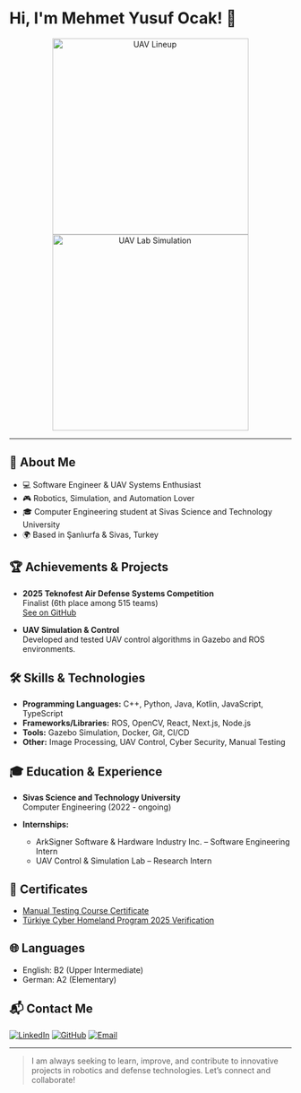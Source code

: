 # Hi, I'm Mehmet Yusuf Ocak! 👋

<!-- Profil üst kısmında öne çıkan cihaz/proje görselleri -->
<p align="center">
  <img src="./images/uav_lineup.jpg" alt="UAV Lineup" width="350"/>
  <img src="./images/uav_lab.jpg" alt="UAV Lab Simulation" width="350"/>
</p>

---

## 🚀 About Me

- 💻 Software Engineer & UAV Systems Enthusiast
- 🎮 Robotics, Simulation, and Automation Lover
- 🎓 Computer Engineering student at Sivas Science and Technology University
- 🌍 Based in Şanlıurfa & Sivas, Turkey

## 🏆 Achievements & Projects

- **2025 Teknofest Air Defense Systems Competition**  
  Finalist (6th place among 515 teams)  
  [See on GitHub](https://github.com/YusufOck)

- **UAV Simulation & Control**  
  Developed and tested UAV control algorithms in Gazebo and ROS environments.

## 🛠️ Skills & Technologies

- **Programming Languages:** C++, Python, Java, Kotlin, JavaScript, TypeScript
- **Frameworks/Libraries:** ROS, OpenCV, React, Next.js, Node.js
- **Tools:** Gazebo Simulation, Docker, Git, CI/CD
- **Other:** Image Processing, UAV Control, Cyber Security, Manual Testing

## 🎓 Education & Experience

- **Sivas Science and Technology University**  
  Computer Engineering (2022 - ongoing)

- **Internships:**  
  - ArkSigner Software & Hardware Industry Inc. – Software Engineering Intern  
  - UAV Control & Simulation Lab – Research Intern

## 📜 Certificates

- [Manual Testing Course Certificate](https://lms.techproductionco.com/m/admin/tool/certificate/index.php)
- [Türkiye Cyber Homeland Program 2025 Verification](https://drdogrulama.sanayi.gov.tr/tr/tr/verify/48435121536860/)

## 🌐 Languages

- English: B2 (Upper Intermediate)
- German: A2 (Elementary)

## 📬 Contact Me

[![LinkedIn](https://img.shields.io/badge/LinkedIn-Connect-blue?logo=linkedin)](https://www.linkedin.com/in/mehmetyusufocak63)
[![GitHub](https://img.shields.io/badge/GitHub-Profile-black?logo=github)](https://github.com/YusufOck)
[![Email](https://img.shields.io/badge/Email-Send-orange?logo=gmail)](mailto:yusuf.ock2611@gmail.com)

---

> I am always seeking to learn, improve, and contribute to innovative projects in robotics and defense technologies. Let’s connect and collaborate!
